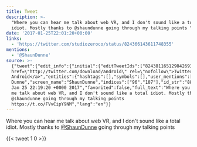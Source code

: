 ```yaml
---
title: Tweet
description: >-
  "Where you can hear me talk about web VR, and I don't sound like a total
  idiot. Mostly thanks to @shaundunne going through my talking points "
date: '2017-01-25T22:01:20+00:00'
links:
  - 'https://twitter.com/studiozeroco/status/824366143611748355'
mentions:
  - '@ShaunDunne'
source: >-
  {"tweet":{"edit_info":{"initial":{"editTweetIds":["824381165129842693"],"editableUntil":"2017-01-25T23:19:20.685Z","editsRemaining":"5","isEditEligible":true}},"retweeted":false,"source":"<a
  href=\"http://twitter.com/download/android\" rel=\"nofollow\">Twitter for
  Android</a>","entities":{"hashtags":[],"symbols":[],"user_mentions":[{"name":"Shaun
  Dunne","screen_name":"ShaunDunne","indices":["96","107"],"id_str":"884161530102788098","id":"884161530102788098"}],"urls":[{"url":"https://t.co/FVvCipY9NM","expanded_url":"https://twitter.com/studiozeroco/status/824366143611748355","display_url":"twitter.com/studiozeroco/s…","indices":["140","163"]}]},"display_text_range":["0","163"],"favorite_count":"1","id_str":"824381165129842693","truncated":false,"retweet_count":"0","id":"824381165129842693","possibly_sensitive":false,"created_at":"Wed
  Jan 25 22:19:20 +0000 2017","favorited":false,"full_text":"Where you can hear
  me talk about web VR, and I don't sound like a total idiot. Mostly thanks to
  @shaundunne going through my talking points
  https://t.co/FVvCipY9NM","lang":"en"}}
---
```

Where you can hear me talk about web VR, and I don't sound like a total idiot. Mostly thanks to [@ShaunDunne](https://twitter.com/@ShaunDunne) going through my talking points 
    
{{< tweet 1 0 >}}
    
